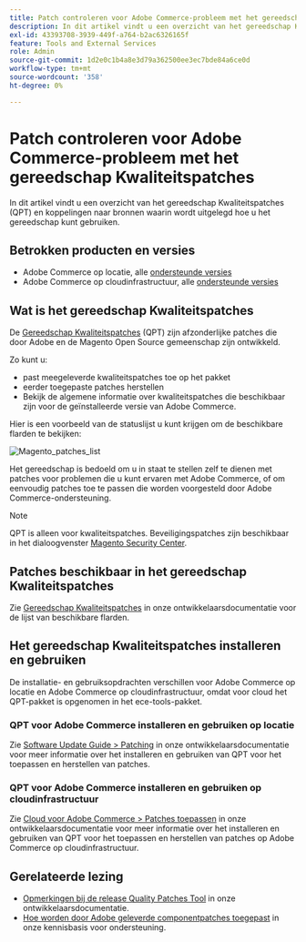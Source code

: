 ```yaml
---
title: Patch controleren voor Adobe Commerce-probleem met het gereedschap Kwaliteitspatches
description: In dit artikel vindt u een overzicht van het gereedschap Kwaliteitspatches (QPT) en koppelingen naar bronnen waarin wordt uitgelegd hoe u het gereedschap kunt gebruiken.
exl-id: 43393708-3939-449f-a764-b2ac6326165f
feature: Tools and External Services
role: Admin
source-git-commit: 1d2e0c1b4a8e3d79a362500ee3ec7bde84a6ce0d
workflow-type: tm+mt
source-wordcount: '358'
ht-degree: 0%

---
```


# Patch controleren voor Adobe Commerce-probleem met het gereedschap Kwaliteitspatches

In dit artikel vindt u een overzicht van het gereedschap Kwaliteitspatches (QPT) en koppelingen naar bronnen waarin wordt uitgelegd hoe u het gereedschap kunt gebruiken.

## Betrokken producten en versies

* Adobe Commerce op locatie, alle [ondersteunde versies](https://magento.com/sites/default/files/magento-software-lifecycle-policy.pdf)
* Adobe Commerce op cloudinfrastructuur, alle [ondersteunde versies](https://magento.com/sites/default/files/magento-software-lifecycle-policy.pdf)

## Wat is het gereedschap Kwaliteitspatches

De [Gereedschap Kwaliteitspatches](https://github.com/magento/quality-patches) (QPT) zijn afzonderlijke patches die door Adobe en de Magento Open Source gemeenschap zijn ontwikkeld.

Zo kunt u:

* past meegeleverde kwaliteitspatches toe op het pakket
* eerder toegepaste patches herstellen
* Bekijk de algemene informatie over kwaliteitspatches die beschikbaar zijn voor de geïnstalleerde versie van Adobe Commerce.

Hier is een voorbeeld van de statuslijst u kunt krijgen om de beschikbare flarden te bekijken:

![Magento_patches_list](assets/status_table.png)

Het gereedschap is bedoeld om u in staat te stellen zelf te dienen met patches voor problemen die u kunt ervaren met Adobe Commerce, of om eenvoudig patches toe te passen die worden voorgesteld door Adobe Commerce-ondersteuning.

>[!NOTE]
>
>QPT is alleen voor kwaliteitspatches. Beveiligingspatches zijn beschikbaar in het dialoogvenster [Magento Security Center](https://magento.com/security/patches).

## Patches beschikbaar in het gereedschap Kwaliteitspatches

Zie [Gereedschap Kwaliteitspatches](https://devdocs.magento.com/quality-patches/tool.html#patch-grid) in onze ontwikkelaarsdocumentatie voor de lijst van beschikbare flarden.

## Het gereedschap Kwaliteitspatches installeren en gebruiken

De installatie- en gebruiksopdrachten verschillen voor Adobe Commerce op locatie en Adobe Commerce op cloudinfrastructuur, omdat voor cloud het QPT-pakket is opgenomen in het ece-tools-pakket.

### QPT voor Adobe Commerce installeren en gebruiken op locatie

Zie [Software Update Guide > Patching](https://devdocs.magento.com/guides/v2.4/comp-mgr/patching/mqp.html) in onze ontwikkelaarsdocumentatie voor meer informatie over het installeren en gebruiken van QPT voor het toepassen en herstellen van patches.

### QPT voor Adobe Commerce installeren en gebruiken op cloudinfrastructuur

Zie [Cloud voor Adobe Commerce > Patches toepassen](https://devdocs.magento.com/cloud/project/project-patch.html) in onze ontwikkelaarsdocumentatie voor meer informatie over het installeren en gebruiken van QPT voor het toepassen en herstellen van patches op Adobe Commerce op cloudinfrastructuur.

## Gerelateerde lezing

* [Opmerkingen bij de release Quality Patches Tool](https://devdocs.magento.com/quality-patches/release-notes.html) in onze ontwikkelaarsdocumentatie.
* [Hoe worden door Adobe geleverde componentpatches toegepast](/help/how-to/general/how-to-apply-a-composer-patch-provided-by-magento.md) in onze kennisbasis voor ondersteuning.
